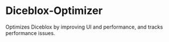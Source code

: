 # Diceblox-Optimizer
Optimizes Diceblox by improving UI and performance, and tracks performance issues.
